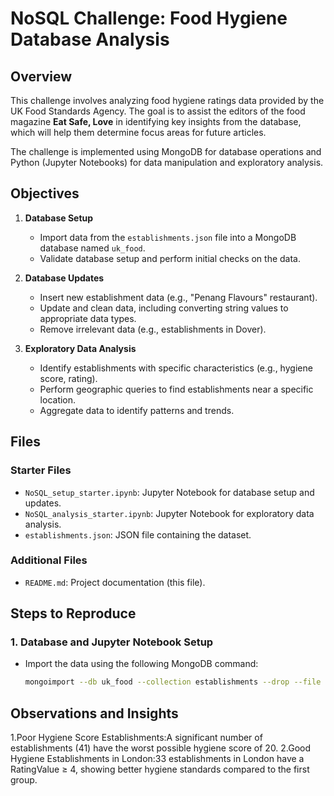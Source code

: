 # NoSQL Challenge: Food Hygiene Database Analysis

##  Overview

This challenge involves analyzing food hygiene ratings data provided by the UK Food Standards Agency. The goal is to assist the editors of the food magazine **Eat Safe, Love** in identifying key insights from the database, which will help them determine focus areas for future articles.

The challenge is implemented using MongoDB for database operations and Python (Jupyter Notebooks) for data manipulation and exploratory analysis.

## Objectives

1. **Database Setup**  
   - Import data from the `establishments.json` file into a MongoDB database named `uk_food`.
   - Validate database setup and perform initial checks on the data.

2. **Database Updates**  
   - Insert new establishment data (e.g., "Penang Flavours" restaurant).
   - Update and clean data, including converting string values to appropriate data types.
   - Remove irrelevant data (e.g., establishments in Dover).

3. **Exploratory Data Analysis**  
   - Identify establishments with specific characteristics (e.g., hygiene score, rating).
   - Perform geographic queries to find establishments near a specific location.
   - Aggregate data to identify patterns and trends.

## Files

### Starter Files
- `NoSQL_setup_starter.ipynb`: Jupyter Notebook for database setup and updates.
- `NoSQL_analysis_starter.ipynb`: Jupyter Notebook for exploratory data analysis.
- `establishments.json`: JSON file containing the dataset.

### Additional Files
- `README.md`: Project documentation (this file).
## Steps to Reproduce

### 1. Database and Jupyter Notebook Setup
- Import the data using the following MongoDB command:
  ```bash
  mongoimport --db uk_food --collection establishments --drop --file establishments.json

## Observations and Insights
1.Poor Hygiene Score Establishments:A significant number of establishments (41) have the worst possible hygiene score of 20.
2.Good Hygiene Establishments in London:33 establishments in London have a RatingValue ≥ 4, showing better hygiene standards compared to the first group.
